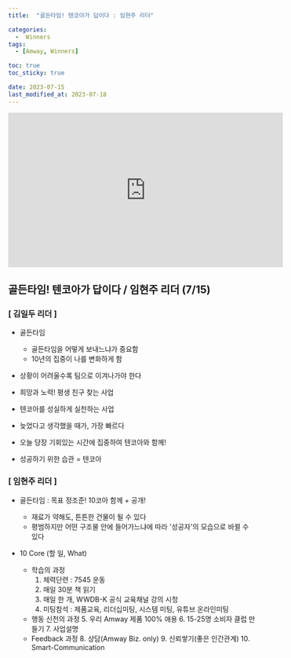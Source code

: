 ```yaml
---
title:  "골든타임! 텐코아가 답이다 : 임현주 리더" 

categories:
  -  Winners
tags:
  - [Amway, Winners]

toc: true
toc_sticky: true

date: 2023-07-15
last_modified_at: 2023-07-18
---
```



<iframe width="560" height="315" src="https://www.youtube.com/embed/IuQiHG2OFUQ" title="YouTube video player" frameborder="0" allow="accelerometer; autoplay; clipboard-write; encrypted-media; gyroscope; picture-in-picture; web-share" allowfullscreen></iframe>


## 골든타임! 텐코아가 답이다 / 임현주 리더 (7/15)

### [ 김일두 리더 ]
+ 골든타임
  - 골든타임을 어떻게 보내느냐가 중요함
  - 10년의 집중이 나를 변화하게 함

+ 상황이 어려울수록 팀으로 이겨나가야 한다
+ 희망과 노력! 평생 친구 찾는 사업
+ 텐코아를 성실하게 실천하는 사업
+ 늦었다고 생각했을 때가, 가장 빠르다
+ 오늘 당장 기회있는 시간에 집중하여 텐코아와 함께!
+ 성공하기 위한 습관 = 텐코아


### [ 임현주 리더 ]
+ 골든타임 : 목표 정조준! 10코아 함께 + 공개!
  - 재료가 약해도, 튼튼한 건물이 될 수 있다
  - 평범하지만 어떤 구조물 안에 들어가느냐에 따라 '성공자'의 모습으로 바뀔 수 있다

+ 10 Core (할 일, What)
  - 학습의 과정
    1. 체력단련 : 7545 운동
    2. 매일 30분 책 읽기
    3. 매일 한 개, WWDB-K 공식 교육채널 강의 시청
    4. 미팅참석 : 제품교육, 리더십미팅, 시스템 미팅, 유튜브 온라인미팅
  - 행동 신천의 과정
    5. 우리 Amway 제품 100% 애용
    6. 15-25명 소비자 클럽 만들기
    7. 사업설명
  - Feedback 과정
    8. 상담(Amway Biz. only)
    9. 신뢰쌓기(좋은 인간관계)
    10. Smart-Communication







